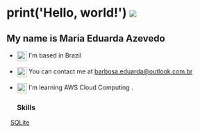 print('Hello, world!') ![](https://user-images.githubusercontent.com/18350557/176309783-0785949b-9127-417c-8b55-ab5a4333674e.gif)
====================================================================================================================================
My name is Maria Eduarda Azevedo
------------------------------------------

* <a target="_blank" rel="noreferrer"><img src="https://img.icons8.com/ios/250/000000/home.png" width="23" height="23" alt="world" align="center" />  I'm based in Brazil </a>
* <a target="_blank" rel="noreferrer"><img src="https://img.icons8.com/ios/250/000000/inbox.png" width="23" height="23" alt="world" align="center" /> You can contact me at [barbosa.eduarda@outlook.com.br](mailto:barbosa.eduarda@outlook.com.br) </a>
* <a target="_blank" rel="noreferrer"><img src="https://img.icons8.com/ios/250/000000/brain.png" width="23" height="23" alt="world" align="center" /> I'm learning AWS Cloud Computing .</a>

  ### Skills
<p align="left">

  <a href="https://www.python.org/" target="_blank" rel="noreferrer"><img src="https://raw.githubusercontent.com/danielcranney/readme-generator/main/public/icons/skills/python-colored.svg" width="5" height="5" alt="world" /></a>
  [SQLite](https://img.shields.io/badge/sqlite-%2307405e.svg?style=for-the-badge&logo=sqlite&logoColor=white)
  
</p>
